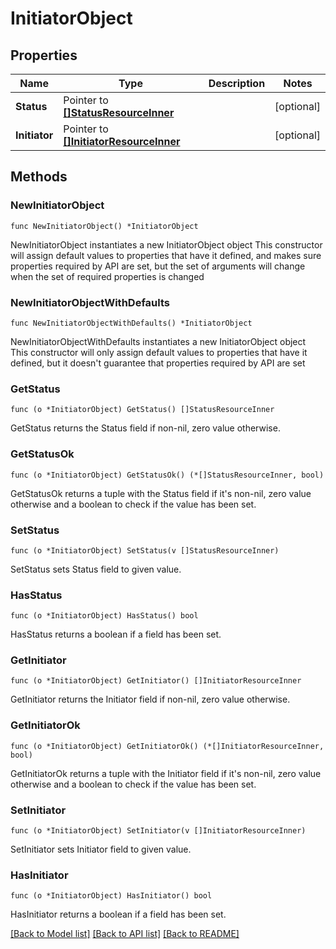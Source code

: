 # InitiatorObject

## Properties

Name | Type | Description | Notes
------------ | ------------- | ------------- | -------------
**Status** | Pointer to [**[]StatusResourceInner**](StatusResourceInner.md) |  | [optional] 
**Initiator** | Pointer to [**[]InitiatorResourceInner**](InitiatorResourceInner.md) |  | [optional] 

## Methods

### NewInitiatorObject

`func NewInitiatorObject() *InitiatorObject`

NewInitiatorObject instantiates a new InitiatorObject object
This constructor will assign default values to properties that have it defined,
and makes sure properties required by API are set, but the set of arguments
will change when the set of required properties is changed

### NewInitiatorObjectWithDefaults

`func NewInitiatorObjectWithDefaults() *InitiatorObject`

NewInitiatorObjectWithDefaults instantiates a new InitiatorObject object
This constructor will only assign default values to properties that have it defined,
but it doesn't guarantee that properties required by API are set

### GetStatus

`func (o *InitiatorObject) GetStatus() []StatusResourceInner`

GetStatus returns the Status field if non-nil, zero value otherwise.

### GetStatusOk

`func (o *InitiatorObject) GetStatusOk() (*[]StatusResourceInner, bool)`

GetStatusOk returns a tuple with the Status field if it's non-nil, zero value otherwise
and a boolean to check if the value has been set.

### SetStatus

`func (o *InitiatorObject) SetStatus(v []StatusResourceInner)`

SetStatus sets Status field to given value.

### HasStatus

`func (o *InitiatorObject) HasStatus() bool`

HasStatus returns a boolean if a field has been set.

### GetInitiator

`func (o *InitiatorObject) GetInitiator() []InitiatorResourceInner`

GetInitiator returns the Initiator field if non-nil, zero value otherwise.

### GetInitiatorOk

`func (o *InitiatorObject) GetInitiatorOk() (*[]InitiatorResourceInner, bool)`

GetInitiatorOk returns a tuple with the Initiator field if it's non-nil, zero value otherwise
and a boolean to check if the value has been set.

### SetInitiator

`func (o *InitiatorObject) SetInitiator(v []InitiatorResourceInner)`

SetInitiator sets Initiator field to given value.

### HasInitiator

`func (o *InitiatorObject) HasInitiator() bool`

HasInitiator returns a boolean if a field has been set.


[[Back to Model list]](../README.md#documentation-for-models) [[Back to API list]](../README.md#documentation-for-api-endpoints) [[Back to README]](../README.md)


